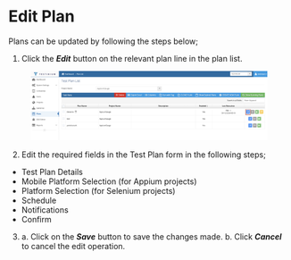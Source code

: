 # Edit Plan

Plans can be updated by following the steps below;

1. Click the _**Edit**_ button on the relevant plan line in the plan list.

<figure><img src="../../.gitbook/assets/Screenshot 2025-03-04 at 16.48.29.png" alt=""><figcaption></figcaption></figure>

2. Edit the required fields in the Test Plan form in the following steps;

* Test Plan Details
* Mobile Platform Selection (for Appium projects)
* Platform Selection (for Selenium projects)
* Schedule
* Notifications
* Confirm

3. a. Click on the _**Save**_ button to save the changes made.                                                               b. Click _**Cancel**_ to cancel the edit operation.

